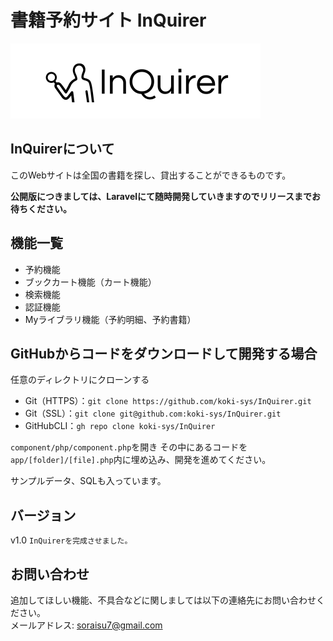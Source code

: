 # 書籍予約サイト InQuirer
![InQuirer](img/InQuirer.svg)
## InQuirerについて
このWebサイトは全国の書籍を探し、貸出することができるものです。

**公開版につきましては、Laravelにて随時開発していきますのでリリースまでお待ちください。**

## 機能一覧
* 予約機能
* ブックカート機能（カート機能）
* 検索機能
* 認証機能
* Myライブラリ機能（予約明細、予約書籍）

## GitHubからコードをダウンロードして開発する場合
任意のディレクトリにクローンする
* Git（HTTPS）：`git clone https://github.com/koki-sys/InQuirer.git`
* Git（SSL）：`git clone git@github.com:koki-sys/InQuirer.git`
* GitHubCLI：`gh repo clone koki-sys/InQuirer`

`component/php/component.php`を開き
その中にあるコードを`app/[folder]/[file].php`内に埋め込み、開発を進めてください。

サンプルデータ、SQLも入っています。

## バージョン
v1.0 ```InQuirerを完成させました。```

## お問い合わせ
追加してほしい機能、不具合などに関しましては以下の連絡先にお問い合わせください。<br>
メールアドレス: soraisu7@gmail.com
